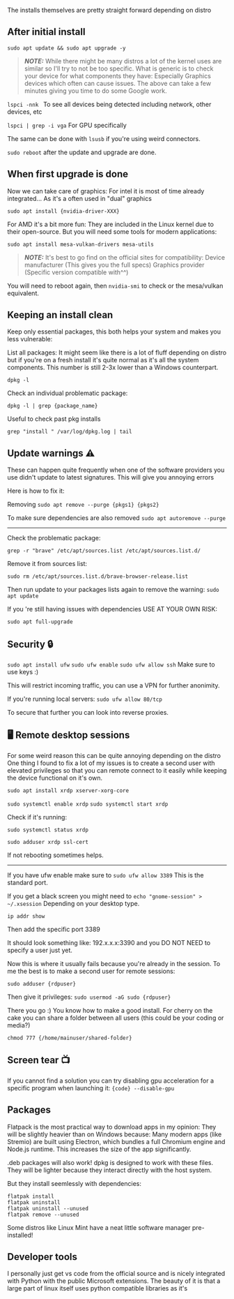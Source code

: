The installs themselves are pretty straight forward depending on distro

## After initial install

```sudo apt update && sudo apt upgrade -y```

> **_NOTE:_**  While there might be many distros a lot of the kernel uses are similar so I'll try to not be too specific. 
> What is generic is to check your device for what components they have: Especially Graphics devices which often can cause issues. 
> The above can take a few minutes giving you time to do some Google work.

```lspci -nnk ``` 
To see all devices being detected including network, other devices, etc

```lspci | grep -i vga```
For GPU specifically

The same can be done with ```lsusb``` if you're using weird connectors. 

```sudo reboot``` after the update and upgrade are done. 

## When first upgrade is done

Now we can take care of graphics: 
For intel it is most of time already integrated... As it's a often used in "dual" graphics 

```sudo apt install {nvidia-driver-XXX}```

For AMD it's a bit more fun: They are included in the Linux kernel due to their open-source. 
But you will need some tools for modern applications:

```sudo apt install mesa-vulkan-drivers mesa-utils``` 

> **_NOTE:_** It's best to go find on the official sites for compatibility:
> Device manufacturer (This gives you the full specs)
> Graphics provider (Specific version compatible with^^)

You will need to reboot again, then ```nvidia-smi``` to check or the mesa/vulkan equivalent.

## Keeping an install clean

Keep only essential packages, this both helps your system and makes you less vulnerable:

List all packages: It might seem like there is a lot of fluff depending on distro but if you're on a fresh install it's quite normal as it's all the system components.
This number is still 2-3x lower than a Windows counterpart.

```dpkg -l```

Check an individual problematic package: 

```dpkg -l | grep {package_name}```

Useful to check past pkg installs

```grep "install " /var/log/dpkg.log | tail```

## Update warnings ⚠️
These can happen quite frequently when one of the software providers you use didn't update to latest signatures. 
This will give you annoying errors

Here is how to fix it:

Removing
```sudo apt remove --purge {pkgs1} {pkgs2}```

To make sure dependencies are also removed
```sudo apt autoremove --purge```

----

Check the problematic package:

```grep -r "brave" /etc/apt/sources.list /etc/apt/sources.list.d/```

Remove it from sources list:

```sudo rm /etc/apt/sources.list.d/brave-browser-release.list```

Then run update to your packages lists again to remove the warning:
```sudo apt update```

If you 're still having issues with dependencies USE AT YOUR OWN RISK:

```sudo apt full-upgrade```

## Security 🔒

```sudo apt install ufw```
```sudo ufw enable```
```sudo ufw allow ssh``` Make sure to use keys :)

This will restrict incoming traffic, you can use a VPN for further anonimity. 

If you're running local servers: 
```sudo ufw allow 80/tcp``` 

To secure that further you can look into reverse proxies. 

## 🖥️ Remote desktop sessions

For some weird reason this can be quite annoying depending on the distro
One thing  I found to fix a lot of my issues is to create a second user with elevated privileges so that you can remote connect to it easily while keeping the device functional on it's own. 

```sudo apt install xrdp xserver-xorg-core```

```sudo systemctl enable xrdp```
```sudo systemctl start xrdp```

Check if it's running:

```sudo systemctl status xrdp```

```sudo adduser xrdp ssl-cert```

If not rebooting sometimes helps. 

----

If you have ufw enable make sure to ```sudo ufw allow 3389```
This is the standard port.

If you get a black screen you might need to ```echo "gnome-session" > ~/.xsession```
Depending on your desktop type. 

```ip addr show```

Then add the specific port 3389

It should look something like: 192.x.x.x:3390 and you DO NOT NEED to specify a user just yet.

Now this is where it usually fails because you're already in the session. To me the best is to make a second user for remote sessions:

```sudo adduser {rdpuser}```

Then give it privileges: ```sudo usermod -aG sudo {rdpuser}```

There you go :) You know how to make a good install. For cherry on the cake you can share a folder between all users (this could be your coding or media?)

```chmod 777 {/home/mainuser/shared-folder}```

## Screen tear 📺
If you cannot find a solution you can try disabling gpu acceleration for a specific program when launching it: 
```{code} --disable-gpu```


## Packages
Flatpack is the most practical way to download apps in my opinion: They will be slightly heavier than on Windows because:
Many modern apps (like Stremio) are built using Electron, which bundles a full Chromium engine and Node.js runtime. This increases the size of the app significantly.

.deb packages will also work! dpkg is designed to work with these files. 
They will be lighter because they interact directly with the host system. 

But they install seemlessly with dependencies: 

```flatpak list
flatpak install 
flatpak uninstall 
flatpak uninstall --unused
flatpak remove --unused
```

Some distros like Linux Mint have a neat little software manager pre-installed!

## Developer tools

I personally just get vs code from the official source and is nicely integrated with Python with the public Microsoft extensions.
The beauty of it is that a large part of linux itself uses python compatible libraries as it's 

